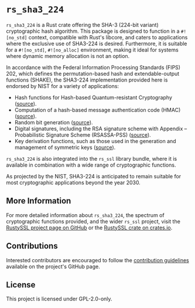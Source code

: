 # `rs_sha3_224`

`rs_sha3_224` is a Rust crate offering the SHA-3 (224-bit variant) cryptographic hash algorithm. This package is designed to function in a `#![no_std]` context, compatible with Rust's libcore, and caters to applications where the exclusive use of SHA3-224 is desired. Furthermore, it is suitable for a `#![no_std]`, `#![no_alloc]` environment, making it ideal for systems where dynamic memory allocation is not an option.

In accordance with the Federal Information Processing Standards (FIPS) 202, which defines the permutation-based hash and extendable-output functions (SHAKE), the SHA3-224 implementation provided here is endorsed by NIST for a variety of applications:

- Hash functions for Hash-based Quantum-resistant Cryptography ([source](https://nvlpubs.nist.gov/nistpubs/SpecialPublications/NIST.SP.800-208.pdf)).
- Computation of a hash-based message authentication code (HMAC) ([source](https://tools.ietf.org/html/rfc2104)).
- Random bit generation ([source](https://nvlpubs.nist.gov/nistpubs/SpecialPublications/NIST.SP.800-90Ar1.pdf)).
- Digital signatures, including the RSA signature scheme with Appendix – Probabilistic Signature Scheme (RSASSA-PSS) ([source](https://nvlpubs.nist.gov/nistpubs/SpecialPublications/NIST.SP.800-107r1.pdf)).
- Key derivation functions, such as those used in the generation and management of symmetric keys ([source](https://nvlpubs.nist.gov/nistpubs/SpecialPublications/NIST.SP.800-56Cr1.pdf)).

`rs_sha3_224` is also integrated into the `rs_ssl` library bundle, where it is available in combination with a wide range of cryptographic functions.

As projected by the NIST, SHA3-224 is anticipated to remain suitable for most cryptographic applications beyond the year 2030.

## More Information

For more detailed information about `rs_sha3_224`, the spectrum of cryptographic functions provided, and the wider `rs_ssl` project, visit the [RustySSL project page on GitHub](https://github.com/RustySSL/rs_ssl) or the [RustySSL crate on crates.io](https://crates.io/crates/rs_ssl).

## Contributions
Interested contributors are encouraged to follow the [contribution guidelines](https://github.com/RustySSL/rs_ssl/CONTRIBUTING.md) available on the project's GitHub page.

## License
This project is licensed under GPL-2.0-only.
